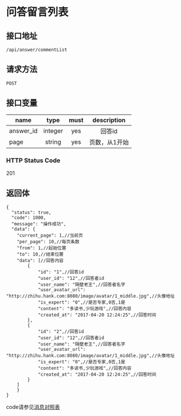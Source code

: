 # 问答留言列表

## 接口地址

`/api/answer/commentList`

## 请求方法

```POST ```

## 接口变量

| name     | type     | must     | description |
|----------|:--------:|:--------:|:--------:|
| answer_id  | integer   | yes      | 回答id   |
| page   | string   | yes     | 页数，从1开始 |

### HTTP Status Code

201

## 返回体

```json5
{
  "status": true,
  "code": 1000,
  "message": "操作成功",
  "data": {
    "current_page": 1,//当前页
    "per_page": 10,//每页条数
    "from": 1,//起始位置
    "to": 10,//结束位置
    "data": [//回答内容
        {
            "id": "1",//回答id
            "user_id": "12",//回答者id
            "user_name": "隔壁老王",//回答者名字
            "user_avatar_url": "http://zhihu.hank.com:8080/image/avatar/1_middle.jpg",//头像地址
            "is_expert": "0",//是否专家,0否,1是
            "content": "多读书,少玩游戏",//回答内容
            "created_at": "2017-04-20 12:24:25",//回答时间
        },
        {
            "id": "2",//回答id
            "user_id": "12",//回答者id
            "user_name": "隔壁老王",//回答者名字
            "user_avatar_url": "http://zhihu.hank.com:8080/image/avatar/1_middle.jpg",//头像地址
            "is_expert": "0",//是否专家,0否,1是
            "content": "多读书,少玩游戏",//回答内容
            "created_at": "2017-04-20 12:24:25",//回答时间
        }
    ]
    }
}
``` 

code请参见[消息对照表](消息对照表.md)
